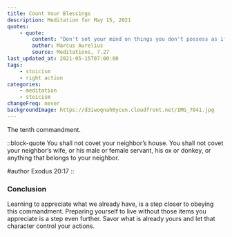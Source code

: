 ```yaml
---
title: Count Your Blessings
description: Meditation for May 15, 2021
quotes:
    - quote:
        content: "Don't set your mind on things you don't possess as if they were yours, but count the blessings you actually possess and think how much you would desire them if they weren't already yours. But watch yourself, that you don't value these things to the point of being troubled if you should lose them."
        author: Marcus Aurelius
        source: Meditations, 7.27
last_updated_at: 2021-05-15T07:00:00
tags:
    - stoicism
    - right action
categories:
    - meditation
    - stoicism
changeFreq: never
backgroundImage: https://d3iwoqnah6ycun.cloudfront.net/IMG_7041.jpg
---
```


The tenth commandment.

::block-quote
You shall not covet your neighbor’s house. 
You shall not covet your neighbor’s wife, or his male or female servant, his ox or donkey, 
or anything that belongs to your neighbor.

#author
Exodus 20:17
::

### Conclusion

Learning to appreciate what we already have, is a step closer to obeying this commandment. Preparing yourself to live 
without those items you appreciate is a step even further. Savor what is already yours and let that character control 
your actions.
